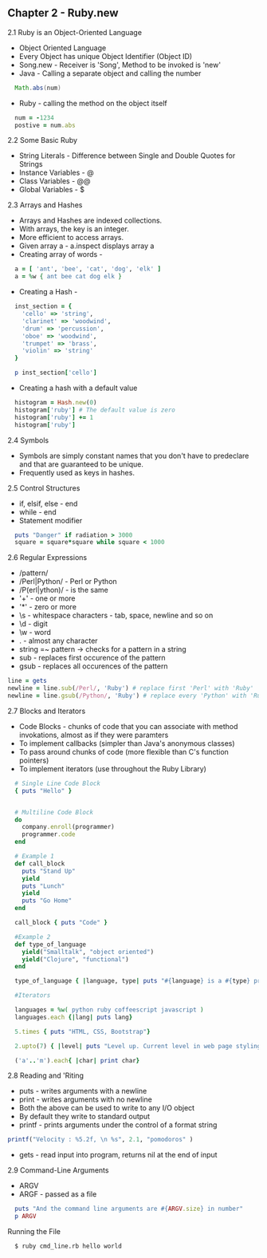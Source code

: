 ## Chapter 2 - Ruby.new

2.1 Ruby is an Object-Oriented Language

* Object Oriented Language
* Every Object has unique Object Identifier (Object ID)
* Song.new - Receiver is 'Song', Method to be invoked is 'new'
* Java - Calling a separate object and calling the number
```java
  Math.abs(num)
```
* Ruby - calling the method on the object itself
```ruby
  num = -1234
  postive = num.abs
```

2.2 Some Basic Ruby

* String Literals - Difference between Single and Double Quotes for Strings
* Instance Variables - @
* Class Variables - @@
* Global Variables - $

2.3 Arrays and Hashes

* Arrays and Hashes are indexed collections.
* With arrays, the key is an integer. 
* More efficient to access arrays. 
* Given array a - a.inspect displays array a
* Creating array of words -
```ruby
  a = [ 'ant', 'bee', 'cat', 'dog', 'elk' ]
  a = %w { ant bee cat dog elk }
```
* Creating a Hash - 
```ruby
  inst_section = {
    'cello' => 'string',
    'clarinet' => 'woodwind',
    'drum' => 'percussion',
    'oboe' => 'woodwind',
    'trumpet' => 'brass',
    'violin' => 'string'
  }

  p inst_section['cello']
```
* Creating a hash with a default value
```ruby
  histogram = Hash.new(0)
  histogram['ruby'] # The default value is zero
  histogram['ruby'] += 1
  histogram['ruby']
```

2.4 Symbols

* Symbols are simply constant names that you don't have to predeclare and that are guaranteed to be unique.
* Frequently used as keys in hashes. 

2.5 Control Structures

* if, elsif, else - end
* while - end
* Statement modifier
```ruby
  puts "Danger" if radiation > 3000
  square = square*square while square < 1000
```

2.6 Regular Expressions

* /pattern/
* /Perl|Python/ - Perl or Python
* /P(erl|ython)/ - is the same
* '+' - one or more
* '*' - zero or more
* \s - whitespace characters - tab, space, newline and so on
* \d - digit
* \w - word
* . - almost any character
* string =~ pattern -> checks for a pattern in a string
* sub - replaces first occurence of the pattern
* gsub - replaces all occurences of the pattern

```ruby
line = gets
newline = line.sub(/Perl/, 'Ruby') # replace first 'Perl' with 'Ruby'
newline = line.gsub(/Python/, 'Ruby') # replace every 'Python' with 'Ruby'
```

2.7 Blocks and Iterators

* Code Blocks - chunks of code that you can associate with method invokations, almost as if they were paramters
* To implement callbacks (simpler than Java's anonymous classes)
* To pass around chunks of code (more flexible than C's function pointers)
* To implement iterators (use throughout the Ruby Library)
```ruby
  # Single Line Code Block
  { puts "Hello" }


  # Multiline Code Block
  do
    company.enroll(programmer)
    programmer.code
  end

  # Example 1
  def call_block
    puts "Stand Up"
    yield
    puts "Lunch"
    yield
    puts "Go Home"
  end

  call_block { puts "Code" }

  #Example 2
  def type_of_language
    yield("Smalltalk", "object oriented")
    yield("Clojure", "functional")
  end

  type_of_language { |language, type| puts "#{language} is a #{type} programming language." }

  #Iterators

  languages = %w( python ruby coffeescript javascript )
  languages.each {|lang| puts lang}

  5.times { puts "HTML, CSS, Bootstrap"}

  2.upto(7) { |level| puts "Level up. Current level in web page styling #{level}. " }

  ('a'..'m').each{ |char| print char}
```

2.8 Reading and 'Riting

* puts - writes arguments with a newline
* print - writes arguments with no newline
* Both the above can be used to write to any I/O object
* By default they write to standard output
* printf - prints arguments under the control of a format string
```ruby
printf("Velocity : %5.2f, \n %s", 2.1, "pomodoros" )
```
* gets - read input into program, returns nil at the end of input

2.9 Command-Line Arguments

* ARGV
* ARGF - passed as a file

```ruby
  puts "And the command line arguments are #{ARGV.size} in number"
  p ARGV
```

Running the File

```shell
  $ ruby cmd_line.rb hello world
```
